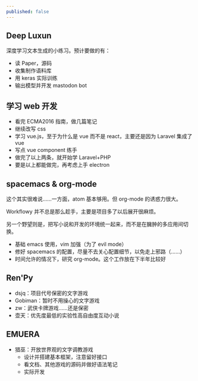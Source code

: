 ```yaml
---
published: false
---
```

## Deep Luxun

深度学习文本生成的小练习。预计要做的有：
- 读 Paper，源码
- 收集制作语料库
- 用 keras 实际训练
- 输出模型并开发 mastodon bot

## 学习 web 开发

- 看完 ECMA2016 指南，做几篇笔记
- 继续改写 css
- 学习 vue.js，至于为什么是 vue 而不是 react，主要还是因为 Laravel 集成了 vue
- 写点 vue component 练手
- 做完了以上两条，就开始学 Laravel+PHP
- 要是以上都能做完，再考虑上手 electron

## spacemacs & org-mode

这个其实很难说……一方面，atom 基本够用。但 org-mode 的诱惑力很大。

Workflowy 并不总是那么趁手，主要是项目多了以后展开很麻烦。

另一个野望则是，把写小说和开发的环境统一起来，而不是在臃肿的多应用间切换。

- 基础 emacs 使用，vim 加强（为了 evil mode）
- 修好 spacemacs 的配置，尽量不去关心配置细节，以免走上邪路（……）
- 时间允许的情况下，研究 org-mode。这个工作放在下半年比较好

## Ren'Py

- dsjq：项目代号保密的文字游戏
- Gobiman：暂时不用操心的文字游戏
- zw：武侠卡牌游戏……还是保密
- 壶天：优先度最低的实验性高自由度互动小说

## EMUERA

- 猎巫：开放世界观的文字调教游戏
	- 设计并搭建基本框架，注意留好接口
    - 看文档、其他游戏的源码并做好语法笔记
    - 实际开发